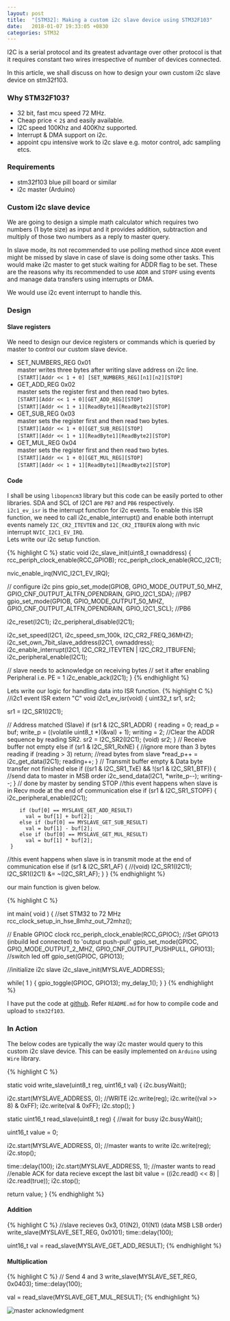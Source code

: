 ```yaml
---
layout: post
title:  "[STM32]: Making a custom i2c slave device using STM32F103"
date:   2018-01-07 19:33:05 +0830
categories: STM32
---
```


I2C is a serial protocol and its greatest advantage over other protocol is that it requires constant two wires irrespective of number of devices connected.  

In this article, we shall discuss on how to design your own custom i2c slave device on stm32f103.


### Why STM32F103?

- 32 bit, fast mcu speed 72 MHz.
- Cheap price < `2$` and easily available. 
- I2C speed 100Khz and 400Khz supported. 
- Interrupt & DMA support on i2c.
- appoint cpu intensive work to i2c slave e.g. motor control, adc sampling etcs.


### Requirements

- stm32f103 blue pill board or similar
- i2c master (Arduino)

### Custom i2c slave device

We are going to design a simple math calculator which requires two numbers (1 byte size) as input and it provides addition, subtraction and multiply of those two numbers as a reply to master query.  


In slave mode, its not recommended to use polling method since `ADDR` event might be missed by slave in case of slave is doing some other tasks.
This would make i2c master to get stuck waiting for ADDR flag to be set. These are the reasons why its recommended to use `ADDR` and `STOPF`
using events and manage data transfers using interrupts or DMA.

We would use i2c event interrupt to handle this.

### Design
#### Slave registers  
 We need to design our device registers or commands which is queried by master to control our custom slave device.

 - SET_NUMBERS_REG 0x01    
    master writes three bytes after writing slave address on i2c line.  
    `[START][Addr << 1 + 0] [SET_NUMBERS_REG][n1][n2][STOP]` 
 - GET_ADD_REG 0x02  
   master sets the register first and then read two bytes.  
   `[START][Addr << 1 + 0][GET_ADD_REG][STOP]`  
   `[START][Addr << 1 + 1][ReadByte1][ReadByte2][STOP]`  
 - GET_SUB_REG 0x03  
    master sets the register first and then read two bytes.  
    `[START][Addr << 1 + 0][GET_SUB_REG][STOP]`  
    `[START][Addr << 1 + 1][ReadByte1][ReadByte2][STOP]`  
 - GET_MUL_REG 0x04  
      master sets the register first and then read two bytes.  
     `[START][Addr << 1 + 0][GET_MUL_REG][STOP]`  
     `[START][Addr << 1 + 1][ReadByte1][ReadByte2][STOP]`    


#### Code
I shall be using `libopencm3` library but this code can be easily ported to other libraries.
SDA and SCL of I2C1 are `PB7` and `PB6` respectively.  
`i2c1_ev_isr` is the interrupt function for i2c events. To enable this ISR function, we need to call i2c_enable_interrupt()
and enable both interrupt events namely `I2C_CR2_ITEVTEN` and `I2C_CR2_ITBUFEN` along with nvic interrupt `NVIC_I2C1_EV_IRQ`.  
Lets write our i2c setup function.  

{% highlight C %}
static void
i2c_slave_init(uint8_t ownaddress)
{
   rcc_periph_clock_enable(RCC_GPIOB);
   rcc_periph_clock_enable(RCC_I2C1);

   nvic_enable_irq(NVIC_I2C1_EV_IRQ);

   // configure i2c pins
   gpio_set_mode(GPIOB, GPIO_MODE_OUTPUT_50_MHZ,
                 GPIO_CNF_OUTPUT_ALTFN_OPENDRAIN, GPIO_I2C1_SDA); //PB7
   gpio_set_mode(GPIOB, GPIO_MODE_OUTPUT_50_MHZ,
                 GPIO_CNF_OUTPUT_ALTFN_OPENDRAIN, GPIO_I2C1_SCL); //PB6

   i2c_reset(I2C1);
   i2c_peripheral_disable(I2C1);

   i2c_set_speed(I2C1, i2c_speed_sm_100k, I2C_CR2_FREQ_36MHZ);
   i2c_set_own_7bit_slave_address(I2C1, ownaddress);
   i2c_enable_interrupt(I2C1, I2C_CR2_ITEVTEN | I2C_CR2_ITBUFEN);
   i2c_peripheral_enable(I2C1);

   // slave needs to acknowledge on receiving bytes
   // set it after enabling Peripheral i.e. PE = 1
   i2c_enable_ack(I2C1);
}
{% endhighlight %}

Lets write our logic for handling data into ISR function.
{% highlight C %}
//i2c1 event ISR
extern "C" void i2c1_ev_isr(void)
{
   uint32_t sr1, sr2;

   sr1 = I2C_SR1(I2C1);

   // Address matched (Slave)
   if (sr1 & I2C_SR1_ADDR)
     {
        reading = 0;
        read_p = buf;
        write_p = ((volatile uint8_t *)(&val) + 1);
        writing = 2;
        //Clear the ADDR sequence by reading SR2.
        sr2 = I2C_SR2(I2C1);
        (void) sr2;
     }
   // Receive buffer not empty
   else if (sr1 & I2C_SR1_RxNE)
     {
        //ignore more than 3 bytes reading
        if (reading > 3)
          return;
        //read bytes from slave
        *read_p++ = i2c_get_data(I2C1);
        reading++;
     }
   // Transmit buffer empty & Data byte transfer not finished
   else if ((sr1 & I2C_SR1_TxE) && !(sr1 & I2C_SR1_BTF))
     {
        //send data to master in MSB order
        i2c_send_data(I2C1, *write_p--);
        writing--;
     }
   // done by master by sending STOP
   //this event happens when slave is in Recv mode at the end of communication
   else if (sr1 & I2C_SR1_STOPF)
     {
        i2c_peripheral_enable(I2C1);

        if (buf[0] == MYSLAVE_GET_ADD_RESULT)
          val = buf[1] + buf[2];
        else if (buf[0] == MYSLAVE_GET_SUB_RESULT)
          val = buf[1] - buf[2];
        else if (buf[0] == MYSLAVE_GET_MUL_RESULT)
          val = buf[1] * buf[2];
     }
 //this event happens when slave is in transmit mode at the end of communication
   else if (sr1 & I2C_SR1_AF)
     {
        //(void) I2C_SR1(I2C1);
        I2C_SR1(I2C1) &= ~(I2C_SR1_AF);
     }
}
{% endhighlight %}

our main function is given below.

{% highlight C %}

int main( void )
{
   //set STM32 to 72 MHz
   rcc_clock_setup_in_hse_8mhz_out_72mhz();

   // Enable GPIOC clock
   rcc_periph_clock_enable(RCC_GPIOC);
   //Set GPIO13 (inbuild led connected) to 'output push-pull'
   gpio_set_mode(GPIOC, GPIO_MODE_OUTPUT_2_MHZ, GPIO_CNF_OUTPUT_PUSHPULL,
                 GPIO13);
   //switch led off
   gpio_set(GPIOC, GPIO13);

   //initialize i2c slave
   i2c_slave_init(MYSLAVE_ADDRESS);

   while( 1 )
     {
        gpio_toggle(GPIOC, GPIO13);
        my_delay_1();
     }
}
{% endhighlight %}

I have put the code at [github][proj-link]. Refer `README.md` for how to compile code and upload to `stm32f103`.

### In Action

The below codes are typically the way i2c master would query to this custom i2c slave device.
This can be easily implemented on `Arduino` using `Wire` library.

{% highlight C %}

static void
write_slave(uint8_t reg, uint16_t val)
{
   i2c.busyWait();

   i2c.start(MYSLAVE_ADDRESS, 0); //WRITE
   i2c.write(reg);
   i2c.write((val >> 8) & 0xFF);
   i2c.write(val & 0xFF);
   i2c.stop();
}

static uint16_t
read_slave(uint8_t reg)
{
   //wait for busy
   i2c.busyWait();

   uint16_t value = 0;

   i2c.start(MYSLAVE_ADDRESS, 0); //master wants to write
   i2c.write(reg);
   i2c.stop();

   time::delay(100);
   i2c.start(MYSLAVE_ADDRESS, 1);  //master wants to read
   //enable ACK for data recieve except the last bit
   value = ((i2c.read() << 8) | i2c.read(true));
   i2c.stop();

   return value;
}
{% endhighlight %}

#### Addition

{% highlight C %}
//slave recieves 0x3, 01(N2), 01(N1) (data MSB LSB order)
write_slave(MYSLAVE_SET_REG, 0x0101);
time::delay(100);

uint16_t val = read_slave(MYSLAVE_GET_ADD_RESULT);
{% endhighlight %}

#### Multiplication
{% highlight C %}
// Send 4 and 3
write_slave(MYSLAVE_SET_REG, 0x0403);
time::delay(100);

val = read_slave(MYSLAVE_GET_MUL_RESULT);
{% endhighlight %}

![master acknowledgment](https://pbs.twimg.com/media/DS78JxfVAAESyO4.jpg)

[proj-link]:https://github.com/amitesh-singh/i2c-slave-stm32f1
